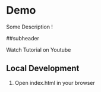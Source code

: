 # Demo

Some Description ! 

##subheader

Watch Tutorial on Youtube

## Local Development

1. Open index.html in your browser